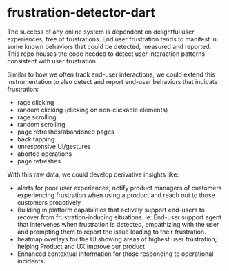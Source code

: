 # frustration-detector-dart
The success of any online system is dependent on delightful user experiences, free of frustrations.  End user frustration tends to manifest in some known behaviors that could be detected, measured and reported. 
This repo houses the code needed to detect user interaction patterns consistent with user frustration

Similar to how we often track end-user interactions, we could extend this instrumentation to also detect and report end-user behaviors that indicate frustration:

- rage clicking
- random clicking (clicking on non-clickable elements)
- rage scrolling
- random scrolling
- page refreshes/abandoned pages
- back tapping
- unresponsive UI/gestures
- aborted operations
- page refreshes

With this raw data, we could develop derivative insights like:

- alerts for poor user experiences; notify product managers of customers experiencing frustration when using a product and reach out to those customers proactively
- Building in platform capabilities that actively support end-users to recover from frustration-inducing situations.
    ie: End-user support agent that intervenes when frustration is detected, empathizing with the user and prompting them to report the issue leading to their frustration.
- heatmap overlays for the UI showing areas of highest user frustration; helping Product and UX improve our product
- Enhanced contextual information for those responding to operational incidents. 